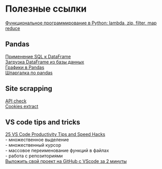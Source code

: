 # Полезные ссылки
[Функциональное программирование в Python: lambda, zip, filter, map reduce](http://pythonicway.com/python-functinal-programming)<br>

## Pandas
[Применение SQL к DataFrame](https://towardsdatascience.com/how-to-use-sql-in-pandas-62d8a0f6341)<br>
[Загрузка DataFrame из базы данных](https://medium.com/analytics-vidhya/importing-data-from-a-mysql-database-into-pandas-data-frame-a06e392d27d7)<br>
[Графики в Pandas](https://python-scripts.com/plot-with-pandas)<br>
[Шпаргалка по pandas](https://habr.com/ru/company/ruvds/blog/494720/)<br>

## Site scrapping
[API check](https://youtu.be/DqtlR0y0suo)<br>
[Cookies extract](https://youtu.be/G7s0eGOaRPE)<br>

## VS code tips and tricks
[25 VS Code Productivity Tips and Speed Hacks](https://youtu.be/ifTF3ags0XI)<br>
    - множественное выделение<br>
    - множественный курсор<br>
    - массовое переименование функций в файлах<br>
    - работа с репозиториями<br>
[Выложить свой проект на GitHub c VScode за 2 минуты](https://www.youtube.com/watch?v=rGMdtlAMmE0)<br>

